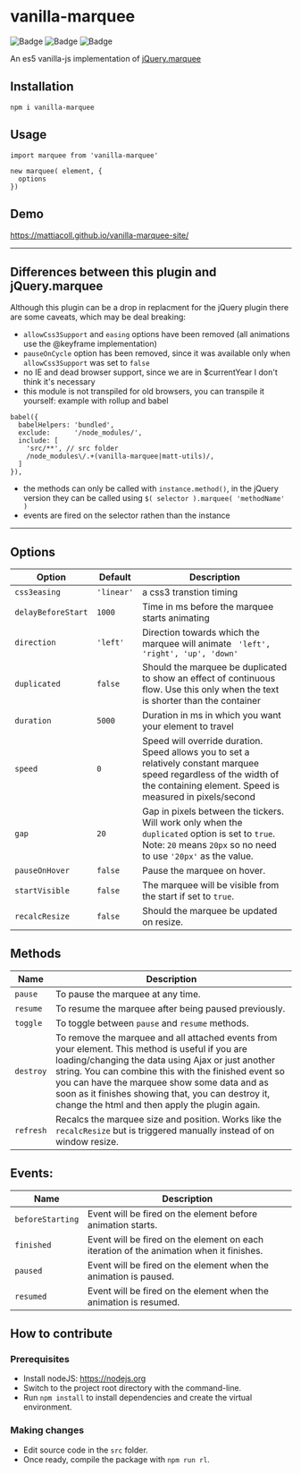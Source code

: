 # vanilla-marquee

![Badge](https://img.shields.io/github/license/mattiacoll/vanilla-marquee)
![Badge](https://img.shields.io/npm/dt/vanilla-marquee)
![Badge](https://img.shields.io/jsdelivr/npm/hm/vanilla-marquee)

An es5 vanilla-js implementation of [jQuery.marquee](https://github.com/aamirafridi/jQuery.Marquee/)

## Installation

```
npm i vanilla-marquee
```

## Usage

```
import marquee from 'vanilla-marquee'

new marquee( element, {
  options
})
```

## Demo

https://mattiacoll.github.io/vanilla-marquee-site/

---

## Differences between this plugin and jQuery.marquee

Although this plugin can be a drop in replacment for the jQuery plugin there are some caveats, which may be deal breaking:
- `allowCss3Support` and `easing` options have been removed (all animations use the @keyframe implementation)
- `pauseOnCycle` option has been removed, since it was available only when `allowCss3Support` was set to `false`
- no IE and dead browser support, since we are in $currentYear I don't think it's necessary
- this module is not transpiled for old browsers, you can transpile it yourself:
example with rollup and babel
```
babel({
  babelHelpers: 'bundled',
  exclude:      '/node_modules/',
  include: [
    'src/**', // src folder
    /node_modules\/.+(vanilla-marquee|matt-utils)/,
  ]
}),
```
- the methods can only be called with `instance.method()`, in the jQuery version they can be called using `$( selector ).marquee( 'methodName' )`
- events are fired on the selector rathen than the instance

---

## Options

| Option | Default | Description |
| --- | --- | --- |
| `css3easing` | `'linear'` | a css3 transtion timing |
| `delayBeforeStart` | `1000` | Time in ms before the marquee starts animating |
| `direction` | `'left'` | Direction towards which the marquee will animate ` 'left', 'right', 'up', 'down'` |
| `duplicated` | `false` | Should the marquee be duplicated to show an effect of continuous flow. Use this only when the text is shorter than the container |
| `duration` | `5000` | Duration in ms in which you want your element to travel |
| `speed` | `0` | Speed will override duration. Speed allows you to set a relatively constant marquee speed regardless of the width of the containing element. Speed is measured in pixels/second |
| `gap` | `20` | Gap in pixels between the tickers. Will work only when the `duplicated` option is set to `true`. Note: `20` means `20px` so no need to use `'20px'` as the value. |
| `pauseOnHover` | `false` | Pause the marquee on hover. |
| `startVisible` | `false` | The marquee will be visible from the start if set to `true`. |
| `recalcResize` | `false` | Should the marquee be updated on resize. |

## Methods

| Name | Description |
| --- | --- |
| `pause` | To pause the marquee at any time. |
| `resume` | To resume the marquee after being paused previously. |
| `toggle` | To toggle between `pause` and `resume` methods. |
| `destroy` | To remove the marquee and all attached events from your element. This method is useful if you are loading/changing the data using Ajax or just another string. You can combine this with the finished event so you can have the marquee show some data and as soon as it finishes showing that, you can destroy it, change the html and then apply the plugin again. |
| `refresh` | Recalcs the marquee size and position. Works like the `recalcResize` but is triggered manually instead of on window resize. |

## Events:

| Name | Description |
| --- | --- |
| `beforeStarting` | Event will be fired on the element before animation starts. |
| `finished` | Event will be fired on the element on each iteration of the animation when it finishes. |
| `paused` | Event will be fired on the element when the animation is paused. |
| `resumed` | Event will be fired on the element when the animation is resumed. |

## How to contribute

### Prerequisites

* Install nodeJS: https://nodejs.org
* Switch to the project root directory with the command-line.
* Run ```npm install``` to install dependencies and create the virtual environment.

### Making changes

* Edit source code in the `src` folder.
* Once ready, compile the package with `npm run rl`.
